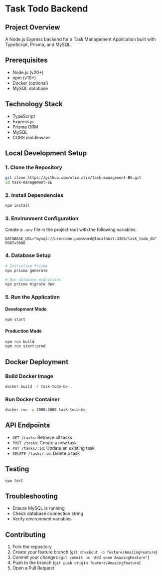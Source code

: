 # Task Todo Backend

## Project Overview
A Node.js Express backend for a Task Management Application built with TypeScript, Prisma, and MySQL.

## Prerequisites
- Node.js (v20+)
- npm (v10+)
- Docker (optional)
- MySQL database

## Technology Stack
- TypeScript
- Express.js
- Prisma ORM
- MySQL
- CORS middleware

## Local Development Setup

### 1. Clone the Repository
```bash
git clone https://github.com/otim-otim/task-management-BE.git
cd task-management-BE
```

### 2. Install Dependencies
```bash
npm install
```

### 3. Environment Configuration
Create a `.env` file in the project root with the following variables:
```env
DATABASE_URL="mysql://username:password@localhost:3306/task_todo_db"
PORT=3000
```

### 4. Database Setup
```bash
# Initialize Prisma
npx prisma generate

# Run database migrations
npx prisma migrate dev
```

### 5. Run the Application

#### Development Mode
```bash
npm start
```

#### Production Mode
```bash
npm run build
npm run start:prod
```

## Docker Deployment

### Build Docker Image
```bash
docker build -t task-todo-be .
```

### Run Docker Container
```bash
docker run -p 3000:3000 task-todo-be
```

## API Endpoints
- `GET /tasks`: Retrieve all tasks
- `POST /tasks`: Create a new task
- `PUT /tasks/:id`: Update an existing task
- `DELETE /tasks/:id`: Delete a task

## Testing
```bash
npm test
```

## Troubleshooting
- Ensure MySQL is running
- Check database connection string
- Verify environment variables

## Contributing
1. Fork the repository
2. Create your feature branch (`git checkout -b feature/AmazingFeature`)
3. Commit your changes (`git commit -m 'Add some AmazingFeature'`)
4. Push to the branch (`git push origin feature/AmazingFeature`)
5. Open a Pull Request

